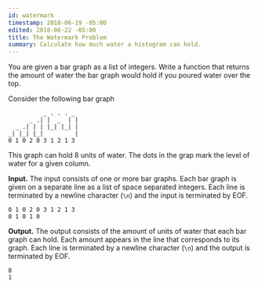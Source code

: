 ```yaml
---
id: watermark
timestamp: 2018-06-19 -05:00
edited: 2018-06-22 -05:00
title: The Watermark Problem
summary: Calculate how much water a histogram can hold.
---
```


You are given a bar graph as a list of integers.  Write a function
that returns the amount of water the bar graph would hold if you
poured water over the top.

Consider the following bar graph

```asciidoc
          _ . . . _
      _ .| |  _  | |
  _ .| | | |_| |_| |
_| |_| |_|         |
0 1 0 2 0 3 1 2 1 3
```

This graph can hold 8 units of water.  The dots in the grap mark
the level of water for a given column.

**Input.**
The input consists of one or more bar graphs.  Each bar graph is given
on a separate line as a list of space separated integers.  Each line
is terminated by a newline character (`\n`) and the input is
terminated by EOF.

```asciidoc
0 1 0 2 0 3 1 2 1 3
0 1 0 1 0
```

**Output.**
The output consists of the amount of units of water that each bar
graph can hold.  Each amount appears in the line that corresponds to
its graph.  Each line is terminated by a newline character (`\n`) and
the output is terminated by EOF.

```asciidoc
8
1
```

